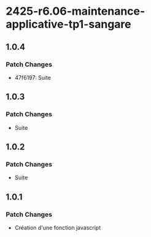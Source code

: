 # 2425-r6.06-maintenance-applicative-tp1-sangare

## 1.0.4

### Patch Changes

- 47f6197: Suite

## 1.0.3

### Patch Changes

- Suite

## 1.0.2

### Patch Changes

- Suite

## 1.0.1

### Patch Changes

- Création d'une fonction javascript
